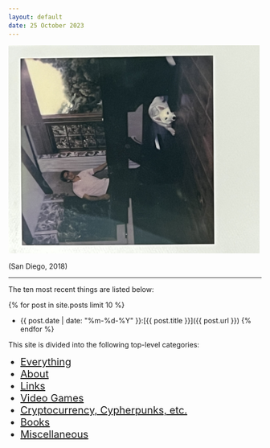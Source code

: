 ```yaml
---
layout: default
date: 25 October 2023
---
```


<style>img{max-width:500px;} </style>

![dm](/img/homepage.jpeg)

(San Diego, 2018)

---

The ten most recent things are listed below:

{% for post in site.posts limit 10 %}
  * {{ post.date | date: "%m-%d-%Y" }}:[{{ post.title }}]({{ post.url }})
{% endfor %}

This site is divided into the following top-level categories:

<ul>
  <li style="font-size:20px;"><a href="/about">Everything</a></li>
<li style="font-size:20px;"><a href="/about">About</a></li>
  <li style="font-size:20px;"><a href="/links">Links</a></li>
    <li style="font-size:20px;"><a href="/aoe2">Video Games</a></li>
   <li style="font-size:20px;"><a href="/aoe2">Cryptocurrency, Cypherpunks, etc.</a></li>
  <li style="font-size:20px;"><a href="/aoe2">Books</a></li>
  <li style="font-size:20px;"><a href="/aoe2">Miscellaneous</a></li>
</ul>
